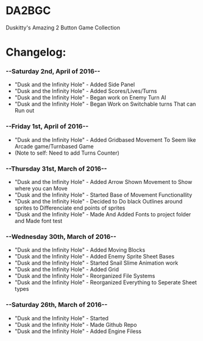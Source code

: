 # DA2BGC
Duskitty's Amazing 2 Button Game Collection

# Changelog:

### --Saturday 2nd, April of 2016--

- "Dusk and the Infinity Hole" -  Added Side Panel
- "Dusk and the Infinity Hole" -  Added Scores/Lives/Turns
- "Dusk and the Infinity Hole" -  Began work on Enemy Turn AI
- "Dusk and the Infinity Hole" -  Began Work on Switchable turns That can Run out

### --Friday 1st, April of 2016--

- "Dusk and the Infinity Hole" -  Added Gridbased Movement To Seem like Arcade game/Turnbased Game 
- (Note to self: Need to add Turns Counter)

### --Thursday 31st, March of 2016--

- "Dusk and the Infinity Hole" -  Added Arrow Shown Movement to Show where you can Move
- "Dusk and the Infinity Hole" -  Started Base of Movement Functionallity
- "Dusk and the Infinity Hole" -  Decided to Do black Outlines around sprites to Differenciate end points of sprites
- "Dusk and the Infinity Hole" -  Made And Added Fonts to project folder and Made font test

### --Wednesday 30th, March of 2016--

- "Dusk and the Infinity Hole" - Added Moving Blocks 
- "Dusk and the Infinity Hole" - Added Enemy Sprite Sheet Bases 
- "Dusk and the Infinity Hole" - Started Snail Slime Animation work
- "Dusk and the Infinity Hole" - Added Grid
- "Dusk and the Infinity Hole" - Reorganized File Systems 
- "Dusk and the Infinity Hole" - Reorganized Everything to Seperate Sheet types

### --Saturday 26th, March of 2016--

- "Dusk and the Infinity Hole" - ﻿Started
- "Dusk and the Infinity Hole" - Made Github Repo
- "Dusk and the Infinity Hole" - Added Engine Filess







